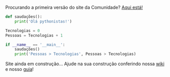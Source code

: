 Procurando a primeira versão do site da Comunidade? [Aqui está!](https://floripa.sc.python.org.br/v1/)

```python
def saudações():
    print('Olá pythonistas!')

Tecnologias = 0
Pessoas = Tecnologias + 1

if __name__ == '__main__':
    saudações()
    print('Pessoas > Tecnologias', Pessoas > Tecnologias)
```

Site ainda em construção... Ajude na sua construção conferindo nossa [wiki](https://github.com/PythonFloripa/pythonfloripa.github.io/wiki) e nosso [guia](https://github.com/PythonFloripa/pythonfloripa.github.io/blob/development/docs/CONTRIBUTING.md)!
